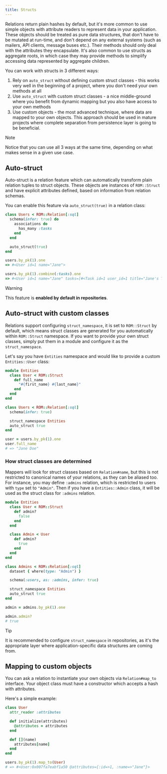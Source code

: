 ```yaml
---
title: Structs
---
```


Relations return plain hashes by default, but it's more common to use simple objects with attribute readers to represent data in your application. These objects should be treated as pure data structures, that don't have to be mutated at run-time, and don't depend on any external systems (such as mailers, API clients, message buses etc.). Their methods should only deal with the attributes they encapsulate. It's also common to use structs as aggregate roots, in which case they may provide methods to simplify accessing data represented by aggregate children.

You can work with structs in 3 different ways:

1. Rely on `auto_struct` without defining custom struct classes - this works very well in the beginning of a project, where you don't need your own methods at all
2. Use `auto_struct` with custom struct classes - a nice middle-ground where you benefit from dynamic mapping but you also have access to your own methods
3. Use custom objects - the most advanced technique, where data are mapped to your own objects. This approach should be used in mature projects where complete separation from persistence layer is going to be beneficial.

> [!NOTE]
> Notice that you can use all 3 ways at the same time, depending on what makes sense in a given use case.

## Auto-struct

Auto-struct is a relation feature which can automatically transform plain relation tuples to struct objects. These objects are instances of `ROM::Struct` and have explicit attributes defined, based on information from relation schemas.

You can enable this feature via `auto_struct(true)` in a relation class:

``` ruby
class Users < ROM::Relation[:sql]
  schema(infer: true) do
    associations do
      has_many :tasks
    end
  end

  auto_struct(true)
end

users.by_pk(1).one
=> #<User id=1 name="Jane">

users.by_pk(1).combine(:tasks).one
=> #<User id=1 name="Jane" tasks=[#<Task id=1 user_id=1 title="Jane's Task">]>
```

> [!WARNING]
> This feature is **enabled by default in repositories**.

## Auto-struct with custom classes

Relations support configuring `struct_namespace`, it is set to `ROM::Struct` by default, which means struct classes are generated for you automatically within `ROM::Struct` namespace. If you want to provide your own struct classes, simply put them in a module and configure it as the `struct_namespace`.

Let's say you have `Entities` namespace and would like to provide a custom `Entities::User` class:

``` ruby
module Entities
  class User < ROM::Struct
    def full_name
      "#{first_name} #{last_name}"
    end
  end
end

class Users < ROM::Relation[:sql]
  schema(infer: true)

  struct_namespace Entities
  auto_struct true
end

user = users.by_pk(1).one
user.full_name
# => "Jane Doe"
```

### How struct classes are determined

Mappers will look for struct classes based on `Relation#name`, but this is not restricted to canonical names of your relations, as they can be aliased too. For instance, you may define `:admins` relation, which is restricted to users with `type` set to `"Admin"`. Then if you have a `Entities::Admin` class, it will be used as the struct class for `:admins` relation.

``` ruby
module Entities
  class User < ROM::Struct
    def admin?
      false
    end
  end

  class Admin < User
    def admin?
      true
    end
  end
end

class Admins < ROM::Relation[:sql]
  dataset { where(type: "Admin") }

  schema(:users, as: :admins, infer: true)

  struct_namespace Entities
  auto_struct true
end

admin = admins.by_pk(1).one

admin.admin?
# true
```

> [!TIP]
> It is recommended to configure `struct_namespace` in repositories, as it's the appropriate layer where application-specific data structures are coming from.

## Mapping to custom objects

You can ask a relation to instantiate your own objects via `Relation#map_to` interface. Your object class must have a constructor which accepts a hash with attributes.

Here's a simple example:

```ruby
class User
  attr_reader :attributes

  def initialize(attributes)
    @attributes = attributes
  end

  def [](name)
    attributes[name]
  end
end

users.by_pk(1).map_to(User)
# => #<User:0x007fa7eabf1a50 @attributes={:id=>1, :name=>"Jane"}>
```

<!-- TODO restore when we have API docs again
## Learn more

* [api::rom](Struct)
-->
